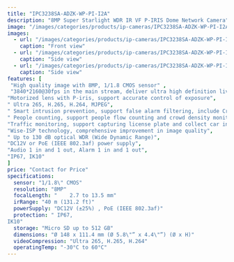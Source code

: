 ```yaml
---
title: "IPC3238SA-ADZK-WP-PI-I2A"
description: "8MP Super Starlight WDR IR VF P-IRIS Dome Network Camera"
image: "/images/categories/products/ip-cameras/IPC3238SA-ADZK-WP-PI-I2A/IPC3238SA-ADZK-WP-PI-I2A (1).png"
images:
  - url: "/images/categories/products/ip-cameras/IPC3238SA-ADZK-WP-PI-I2A/IPC3238SA-ADZK-WP-PI-I2A (2).png"
    caption: "Front view"
  - url: "/images/categories/products/ip-cameras/IPC3238SA-ADZK-WP-PI-I2A/IPC3238SA-ADZK-WP-PI-I2A (3).png"
    caption: "Side view"
  - url: "/images/categories/products/ip-cameras/IPC3238SA-ADZK-WP-PI-I2A/IPC3238SA-ADZK-WP-PI-I2A (1).png"
    caption: "Side view"
features: [
 "High quality image with 8MP, 1/1.8 CMOS sensor" ,
 "3840*2160@30fps in the main stream, deliver ultra high definition live",
"Motorized lens with P-iris, support accurate control of exposure",
" Ultra 265, H.265, H.264, MJPEG",
" Smart intrusion prevention, support false alarm filtering, include Cross Line, Intrusion, Enter Area, Leave Area detection",
" People counting, support people flow counting and crowd density monitoring, suitable for different statistical scenarios",
"Traffic monitoring, support capturing license plate and collect car information when the car passes tripwire",
"Wise-ISP technology, comprehensive improvement in image quality",
" Up to 130 dB optical WDR (Wide Dynamic Range)",
"DC12V or PoE (IEEE 802.3af) power supply",
"Audio 1 in and 1 out, Alarm 1 in and 1 out",
"IP67, IK10"
]
price: "Contact for Price"
specifications:
  sensor: "1/1.8\" CMOS"
  resolution: "8MP"
  focalLength: "	2.7 to 13.5 mm"
  irRange: "40 m (131.2 ft)"
  powerSupply: "DC12V (±25%) , PoE (IEEE 802.3af)"
  protection: "	IP67,
IK10"
  storage: "Micro SD up to 512 GB"
  dimensions: "Ø 148 x 111.4 mm (Ø 5.8\"” x 4.4\"”) (Ø x H)"
  videoCompression: "Ultra 265, H.265, H.264"
  operatingTemp: "-30°C to 60°C"
---
```

